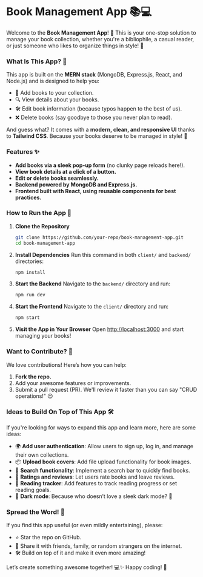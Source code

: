 # Book Management App 📚💻

Welcome to the **Book Management App**! 🌟 This is your one-stop solution to manage your book collection, whether you're a bibliophile, a casual reader, or just someone who likes to organize things in style! 🚀

### What Is This App? 🤔

This app is built on the **MERN stack** (MongoDB, Express.js, React, and Node.js) and is designed to help you:

- 📖 Add books to your collection.
- 🔍 View details about your books.
- 🛠 Edit book information (because typos happen to the best of us).
- ❌ Delete books (say goodbye to those you never plan to read).

And guess what? It comes with a **modern, clean, and responsive UI** thanks to **Tailwind CSS**. Because your books deserve to be managed in style! 💅

### Features ✨

- **Add books via a sleek pop-up form** (no clunky page reloads here!).
- **View book details at a click of a button.**
- **Edit or delete books seamlessly.**
- **Backend powered by MongoDB and Express.js.**
- **Frontend built with React, using reusable components for best practices.**

### How to Run the App 🚀

1. **Clone the Repository**

   ```bash
   git clone https://github.com/your-repo/book-management-app.git
   cd book-management-app
   ```

2. **Install Dependencies**
   Run this command in both `client/` and `backend/` directories:

   ```bash
   npm install
   ```

3. **Start the Backend**
   Navigate to the `backend/` directory and run:

   ```bash
   npm run dev
   ```

4. **Start the Frontend**
   Navigate to the `client/` directory and run:

   ```bash
   npm start
   ```

5. **Visit the App in Your Browser**
   Open [http://localhost:3000](http://localhost:3000) and start managing your books!

### Want to Contribute? 🌟

We love contributions! Here’s how you can help:

1. **Fork the repo.**
2. Add your awesome features or improvements.
3. Submit a pull request (PR). We'll review it faster than you can say "CRUD operations!" 😉

### Ideas to Build On Top of This App 🛠

If you're looking for ways to expand this app and learn more, here are some ideas:

- 🌍 **Add user authentication**: Allow users to sign up, log in, and manage their own collections.
- 📦 **Upload book covers**: Add file upload functionality for book images.
- 🔎 **Search functionality**: Implement a search bar to quickly find books.
- 🌟 **Ratings and reviews**: Let users rate books and leave reviews.
- 📅 **Reading tracker**: Add features to track reading progress or set reading goals.
- 🌈 **Dark mode**: Because who doesn’t love a sleek dark mode? 🖤

### Spread the Word! 📣

If you find this app useful (or even mildly entertaining), please:

- ⭐ Star the repo on GitHub.
- 🤝 Share it with friends, family, or random strangers on the internet.
- 🛠 Build on top of it and make it even more amazing!

Let’s create something awesome together! 💻✨ Happy coding! 🎉
